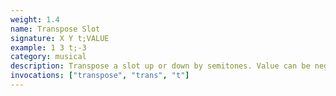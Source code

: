 ```yaml
---
weight: 1.4
name: Transpose Slot
signature: X Y t;VALUE
example: 1 3 t;-3
category: musical
description: Transpose a slot up or down by semitones. Value can be negative.
invocations: ["transpose", "trans", "t"]
---
```




